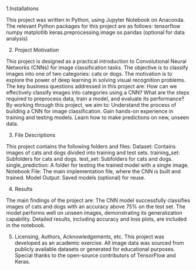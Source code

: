 
 1.Installations

This project was written in Python, using Jupyter Notebook on Anaconda. The relevant Python packages for this project are as follows:
tensorflow
numpy
matplotlib
keras.preprocessing.image
os
pandas (optional for data analysis)

2. Project Motivation
   
This project is designed as a practical introduction to Convolutional Neural Networks (CNNs) for image classification tasks. The objective is to classify images into one of two categories: cats or dogs. The motivation is to explore the power of deep learning in solving visual recognition problems.
The key business questions addressed in this project are:
How can we effectively classify images into categories using a CNN?
What are the steps required to preprocess data, train a model, and evaluate its performance?
By working through this project, we aim to:
Understand the process of building a CNN for image classification.
Gain hands-on experience in training and testing models.
Learn how to make predictions on new, unseen data.

3. File Descriptions
   
This project contains the following folders and files:
Dataset: Contains images of cats and dogs divided into training and test sets.
training_set: Subfolders for cats and dogs.
test_set: Subfolders for cats and dogs.
single_prediction: A folder for testing the trained model with a single image.
Notebook File: The main implementation file, where the CNN is built and trained.
Model Output: Saved models (optional) for reuse.

4. Results
   
The main findings of the project are:
The CNN model successfully classifies images of cats and dogs with an accuracy above 75% on the test set.
The model performs well on unseen images, demonstrating its generalization capability.
Detailed results, including accuracy and loss plots, are included in the notebook.

5. Licensing, Authors, Acknowledgements, etc.
This project was developed as an academic exercise. All image data was sourced from publicly available datasets or generated for educational purposes. Special thanks to the open-source contributors of TensorFlow and Keras.
